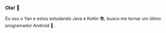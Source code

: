 ### Ola! :wave:  

Eu sou o Yan e estou estudando Java e Kotlin :books:, busco me tornar um ótimo programador Android :muscle:.

